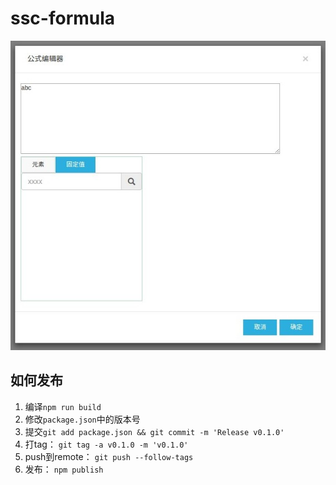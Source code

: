 # ssc-formula

![](screenshot_20170413_005.jpg)

## 如何发布

1. 编译`npm run build`
2. 修改`package.json`中的版本号
3. 提交`git add package.json && git commit -m 'Release v0.1.0'`
4. 打tag： `git tag -a v0.1.0 -m 'v0.1.0'`
5. push到remote： `git push --follow-tags`
6. 发布： `npm publish`
